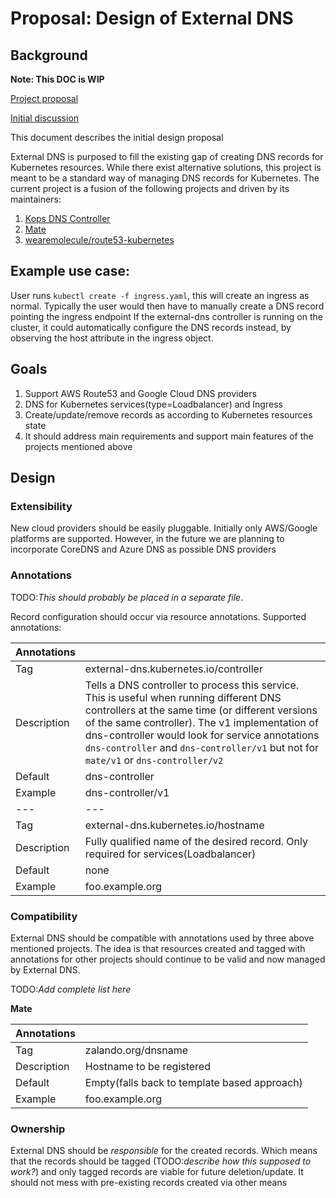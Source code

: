 # Proposal: Design of External DNS

## Background

**Note: This DOC is WIP**

[Project proposal](https://groups.google.com/forum/#!searchin/kubernetes-dev/external$20dns%7Csort:relevance/kubernetes-dev/2wGQUB0fUuE/9OXz01i2BgAJ)

[Initial discussion](https://docs.google.com/document/d/1ML_q3OppUtQKXan6Q42xIq2jelSoIivuXI8zExbc6ec/edit#heading=h.1pgkuagjhm4p)

This document describes the initial design proposal

External DNS is purposed to fill the existing gap of creating DNS records for Kubernetes resources. While there exist alternative solutions, this project is meant to be a standard way of managing DNS records for Kubernetes. The current project is a fusion of the following projects and driven by its maintainers:

1. [Kops DNS Controller](https://github.com/kubernetes/kops/tree/master/dns-controller)
2. [Mate](https://github.com/zalando-incubator/mate)
3. [wearemolecule/route53-kubernetes](https://github.com/wearemolecule/route53-kubernetes)

## Example use case:

User runs `kubectl create -f ingress.yaml`, this will create an ingress as normal.
Typically the user would then have to manually create a DNS record pointing the ingress endpoint
If the external-dns controller is running on the cluster, it could automatically configure the DNS records instead, by observing the host attribute in the ingress object.

## Goals

1. Support AWS Route53 and Google Cloud DNS providers
2. DNS for Kubernetes services(type=Loadbalancer) and Ingress
3. Create/update/remove records as according to Kubernetes resources state
4. It should address main requirements and support main features of the projects mentioned above

## Design 

### Extensibility

New cloud providers should be easily pluggable. Initially only AWS/Google platforms are supported. However, in the future we are planning to incorporate CoreDNS and Azure DNS as possible DNS providers

### Annotations

TODO:*This should probably be placed in a separate file*.

Record configuration should occur via resource annotations. Supported annotations: 

|   Annotations |   |
|---|---|
|Tag   |external-dns.kubernetes.io/controller   |
|Description   |  Tells a DNS controller to process this service. This is useful when running different DNS controllers at the same time (or different versions of the same controller). The v1 implementation of dns-controller would look for service annotations `dns-controller` and `dns-controller/v1` but not for `mate/v1` or `dns-controller/v2` |
|Default   | dns-controller  |
|Example|dns-controller/v1|
|---|---|
|Tag   |external-dns.kubernetes.io/hostname   |
|Description   |  Fully qualified name of the desired record. Only required for services(Loadbalancer)  |
|Default| none |
|Example|foo.example.org|

### Compatibility

External DNS should be compatible with annotations used by three above mentioned projects. The idea is that resources created and tagged with annotations for other projects should continue to be valid and now managed by External DNS. 

TODO:*Add complete list here*

**Mate**

|Annotations |  |
|---|---|
|Tag   |zalando.org/dnsname  |
|Description   |  Hostname to be registered |
|Default   | Empty(falls back to template based approach) |
|Example|foo.example.org|


### Ownership

External DNS should be *responsible* for the created records. Which means that the records should be tagged (TODO:*describe how this supposed to work?*) and only tagged records are viable for future deletion/update. It should not mess with pre-existing records created via other means

